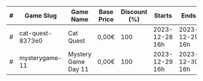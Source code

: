 |#|Game Slug|Game Name|Base Price|Discount (%)|Starts|Ends|
|---|---|---|---|---|---|---|
|#|cat-quest-8373e0|Cat Quest|0,00€|100|2023-12-28 16h|2023-12-29 16h|
|#|mysterygame-11|Mystery Game Day 11|0,00€|100|2023-12-29 16h|2023-12-30 16h|
